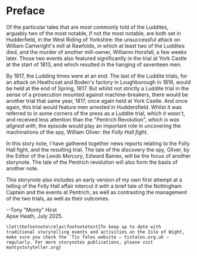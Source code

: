 # Preface

Of the particular tales that are most commonly told of the Luddites, arguably two of the most notable, if not *the* most notable, are both set in Hudderfield, in the West Riding of Yorkshire: the unsuccessful attack on William Cartwright's mill at Rawfolds, in which at least two of the Luddites died, and the murder of another mill-owner, Williamn Horsfall, a few weeks later. Those two events also featured significantly in the trial at York Castle at the start of 1813, and which resulted in the hanging of seventeen men.

By 1817, the Ludding times were at an end. The last of the Luddite trials, for an attack on Heathcoat and Boden's factory in Loughborough in 1816, would be held at the end of Spring, 1817. But whilst not strictly a Luddite trial in the sense of a prosecution mounted against machine-breakers, there would be another trial that same year, 1817, once again held at York Castle. And once again, this trial would feature men arrested in Huddersfield. Whilst it was referred to in some corners of the press as a Luddite trial, *which it wasn't*, and received less attention than the "Pentrich Revolution", *which is was aligned with*, the episode would play an important role in uncovering the machinations of the spy, William Oliver: *the Folly Hall fight*.

In this story note, I have gathered together news reports relating to the Folly Hall fight, and the resulting trial. The tale of the discovery the spy, Oliver, by the Editor of the *Leeds Mercury*, Edward Baines, will be the focus of another storynote. The tale of the Pentrich revolution will also form the basis of another note.

This storynote also includes an early version of my own first attempt at a telling of the Folly Hall affair intercut it with a brief tale of the Nottingham Captain and the events at Pentrich, as well as contrasting the management of the two trials, as well as their outcomes.

--Tony "Monty" Hirst  
Apse Heath, July 2025.


```{raw} latex
\let\thefootnote\relax\footnotetext{To keep up to date with traditional storytelling events and activities on the Isle of Wight, make sure you check the `Tis Tales website — tistales.org.uk — regularly. For more storynotes publications, please vist montystoryteller.org}
```
